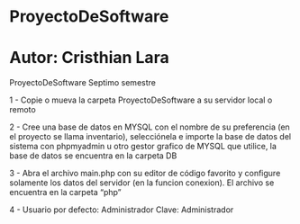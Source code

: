 # ProyectoDeSoftware
# Autor: Cristhian Lara
ProyectoDeSoftware Septimo semestre

1 - Copie o mueva la carpeta ProyectoDeSoftware a su servidor local o remoto

2 - Cree una base de datos en MYSQL con el nombre de su preferencia (en el proyecto se llama inventario), 
selecciónela e importe la base de datos del sistema con phpmyadmin u otro gestor grafico de MYSQL 
que utilice, la base de datos se encuentra en la carpeta DB

3 - Abra el archivo main.php con su editor de código favorito y configure solamente los datos 
del servidor (en la funcion conexion). El archivo se encuentra en la carpeta “php”

4 - Usuario por defecto: Administrador
    Clave: Administrador 
